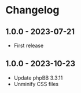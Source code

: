 # Changelog

## 1.0.0 - 2023-07-21

- First release

## 1.0.0 - 2023-10-23

- Update phpBB 3.3.11
- Unminify CSS files